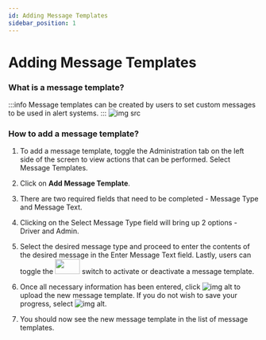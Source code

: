 ```yaml
---
id: Adding Message Templates
sidebar_position: 1
---
```

# Adding Message Templates

### What is a message template?
:::info
Message templates can be created by users to set custom messages to be used in alert systems.
:::
![img src](/img/message-template.png)

### How to add a message template?
1. To add a message template, toggle the Administration tab on the left side of the screen to view actions that can be performed. Select Message Templates. 

2. Click on **Add Message Template**.
3. There are two required fields that need to be completed - Message Type and Message Text. 
4. Clicking on the Select Message Type field will bring up 2 options - Driver and Admin. 
5. Select the desired message type and proceed to enter the contents of the desired message in the Enter Message Text field. Lastly, users can toggle the <img src='/img/toggle-btn.png' height='30px' width='50px'/>  switch to activate or deactivate a message template. 
6. Once all necessary information has been entered, click ![img alt](/img/save-btn.png) to upload the new message template. If you do not wish to save your progress, select ![img alt](/img/cancel-btn.png).
7. You should now see the new message template in the list of message templates.
